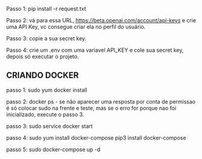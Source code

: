 Passo 1:
    pip install -r request.txt

Passo 2:
    vá para essa URL, https://beta.openai.com/account/api-keys e crie uma API Key, vc consegue criar ela no perfil do usuário.

Passo 3:
    copie a sua secret key.

Passo 4:
    crie um .env com uma variavel API_KEY e cole sua secret key, depois só executar o projeto.





## CRIANDO DOCKER ##

passo 1: 
    sudo yum docker install

passo 2:
    docker ps - se não aparecer uma resposta por conta de permissao é só colocar sudo na frente e teste, 
    mas se o erro for porque nao foi inicializado, execute o passo 3.

passo 3:
    sudo service docker start

passo 4:
    sudo yum install docker-compose
    pip3 install docker-compose

passo 5:
    sudo docker-compose up -d


